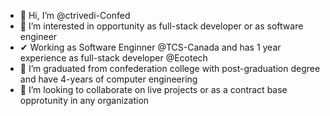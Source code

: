 - 👋 Hi, I’m @ctrivedi-Confed
- 👀 I’m interested in opportunity as full-stack developer or as software engineer
- ✔ Working as Software Enginner @TCS-Canada and has 1 year experience as full-stack developer @Ecotech
- 🌱 I’m graduated from confederation college with post-graduation degree and have 4-years of computer engineering
- 💞️ I’m looking to collaborate on live projects or as a contract base opprotunity in any organization

<!---
ctrivedi-Confed/ctrivedi-Confed is a ✨ special ✨ repository because its `README.md` (this file) appears on your GitHub profile.
You can click the Preview link to take a look at your changes.
--->
